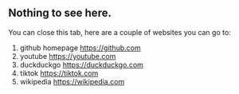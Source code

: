 ## Nothing to see here.
You can close this tab, here are a couple of websites you can go to:
1. github homepage https://github.com
2. youtube https://youtube.com
3. duckduckgo https://duckduckgo.com
4. tiktok https://tiktok.com
5. wikipedia https://wikipedia.com
